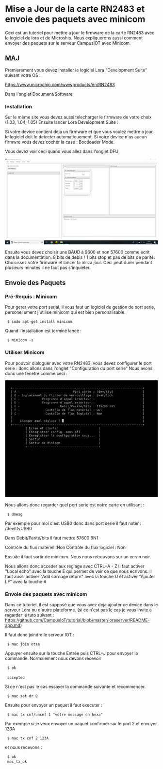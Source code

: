 # Mise a Jour de la carte RN2483 et envoie des paquets avec minicom

Ceci est un tutoriel pour mettre a jour le firmware de la carte RN2483 avec le logiciel de lora et de Microship.
Nous expliquerons aussi comment envoyer des paquets sur le serveur CampusIOT avec Minicom.

## MAJ

Premierement vous devez installer le logiciel Lora "Development Suite" suivant votre OS :

https://www.microchip.com/wwwproducts/en/RN2483

Dans l'onglet Document/Software

### Installation 

Sur le même site vous devez aussi telecharger le firmware de votre choix (1.03, 1.04, 1.05)
Ensuite lancer Lora Development Suite :

Si votre device contient deja un firmware et que vous voulez mettre a jour, le logiciel doit le detecter automatiquement.
Si votre device n'as aucun firmwre vous devez cocher la case : Bootloader Mode.

Vous devez voir ceci quand vous allez dans l'onglet DFU

![alt text](https://github.com/Saxito/MAJRN2483/blob/master/Docs/lorasuite.png)

Ensuite vous devez choisir une BAUD à 9600 et non 57600 comme écrit dans la documentation. 8 bits de debis / 1 bits stop et pas de bits de parité.
Choisissez votre firmware et lancer la mis à jour. Ceci peut durer pendant plusieurs minutes il ne faut pas s'inquieter.


## Envoie des Paquets

### Pré-Requis : Minicom

Pour gerer votre port serial, il vous faut un logiciel de gestion de port serie, personellement j'utilise minicom qui est bien personalisable.

```
 $ sudo apt-get install minicom
```

Quand l'installation est terminé lancé :

```
 $ minicom -s
```

### Utiliser Minicom

Pour pouvoir dialoguer avec votre RN2483, vous devez configurer le port serie : donc allons dans l'onglet "Configuration du port serie"
Nous avons donc une fenetre comme ceci :

![alt text](https://github.com/Saxito/MAJRN2483/blob/master/Docs/minicom_config_serie.png)

Nous allons donc regarder quel port serie est notre carte en utilisant :

```
 $ dmesg
```
Par exemple pour moi c'est USB0 donc dans port serie il faut noter : /dev/ttyUSB0

Dans Débit/Parité/bits il faut mettre 57600 8N1

Contrôle du flux matériel :Non
Contrôle du flux logiciel : Non

Ensuite il faut sortir de minicom. Nous nous retrouvons sur un ecran noir. 

Nous allons donc acceder aux réglage avec CTRL+A - Z
Il faut activer "Local echo" avec la touche E qui permet de voir ce que nous ecrivons.
Il faut aussi activer  "Add carriage return" avec la touche U
et activer "Ajouter LF" avec la touche A 

### Envoie des paquets avec minicom

Dans ce tutoriel, il est supposé que vous avez deja ajouter ce device dans le serveur Lora ou d'autre plateforme. (si ce n'est pas le cas je vous invite a regarder le tuto suivant : https://github.com/CampusIoT/tutorial/blob/master/loraserver/README-app.md)

Il faut donc joindre le serveur IOT :

```
 $ mac join otaa
```
Appuyer ensuite sur la touche Entrée puis CTRL+J pour envoyer la commande. Normalement nous devons recevoir

```
 $ ok
 
 accepted
```

Si ce n'est pas le cas essayer la commande suivante et recommencer.

```
 $ mac set dr 0
```

Ensuite pour envoyer un paquet il faut executer :

```
 $ mac tx cnf/uncnf 1 "votre message en hexa"
```
Par exemple si je veux envoyer un paquet confirmer sur le port 2 et envoyer 123A 
```
 $ mac tx cnf 2 123A
```
et nous recevons :
```
 $ ok
 mac_tx_ok 
```